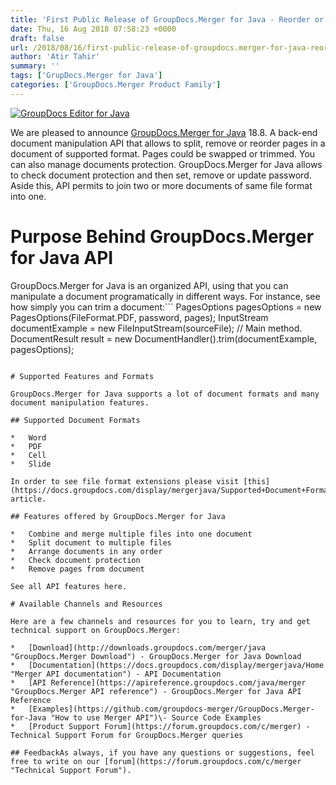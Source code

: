 ```yaml
---
title: 'First Public Release of GroupDocs.Merger for Java - Reorder or Split Document Pages'
date: Thu, 16 Aug 2018 07:58:23 +0000
draft: false
url: /2018/08/16/first-public-release-of-groupdocs.merger-for-java-reorder-or-split-document-pages/
author: 'Atir Tahir'
summary: ''
tags: ['GrupDocs.Merger for Java']
categories: ['GroupDocs.Merger Product Family']
---
```


[![GroupDocs Editor for Java](http://blog.groupdocs.com/wp-content/uploads/sites/4/2018/08/groupdocs-merger.png)](https://www.groupdocs.com/products/merger/net)

We are pleased to announce [GroupDocs.Merger for Java](https://products.groupdocs.com/merger/java) 18.8. A back-end document manipulation API that allows to split, remove or reorder pages in a document of supported format. Pages could be swapped or trimmed. You can also manage documents protection. GroupDocs.Merger for Java allows to check document protection and then set, remove or update password. Aside this, API permits to join two or more documents of same file format into one.

# Purpose Behind GroupDocs.Merger for Java API

GroupDocs.Merger for Java is an organized API, using that you can manipulate a document programatically in different ways. For instance, see how simply you can trim a document:```
PagesOptions pagesOptions = new PagesOptions(FileFormat.PDF, password, pages);
InputStream documentExample = new FileInputStream(sourceFile);
// Main method.
DocumentResult result = new DocumentHandler().trim(documentExample, pagesOptions);
```API is designed to facilitate users to move, remove and swap pages within a document using simplified calls.

# Supported Features and Formats

GroupDocs.Merger for Java supports a lot of document formats and many document manipulation features.

## Supported Document Formats

*   Word
*   PDF
*   Cell
*   Slide

In order to see file format extensions please visit [this](https://docs.groupdocs.com/display/mergerjava/Supported+Document+Formats) article.

## Features offered by GroupDocs.Merger for Java

*   Combine and merge multiple files into one document
*   Split document to multiple files
*   Arrange documents in any order
*   Check document protection
*   Remove pages from document

See all API features here.

# Available Channels and Resources

Here are a few channels and resources for you to learn, try and get technical support on GroupDocs.Merger:

*   [Download](http://downloads.groupdocs.com/merger/java "GroupDocs.Merger Download") - GroupDocs.Merger for Java Download
*   [Documentation](https://docs.groupdocs.com/display/mergerjava/Home "Merger API documentation") - API Documentation
*   [API Reference](https://apireference.groupdocs.com/java/merger "GroupDocs.Merger API reference") - GroupDocs.Merger for Java API Reference
*   [Examples](https://github.com/groupdocs-merger/GroupDocs.Merger-for-Java "How to use Merger API")\- Source Code Examples
*   [Product Support Forum](https://forum.groupdocs.com/c/merger) - Technical Support Forum for GroupDocs.Merger queries

## FeedbackAs always, if you have any questions or suggestions, feel free to write on our [forum](https://forum.groupdocs.com/c/merger "Technical Support Forum").




